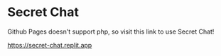 # Secret Chat

Github Pages doesn't support php, so visit this link to use Secret Chat!

https://secret-chat.replit.app
